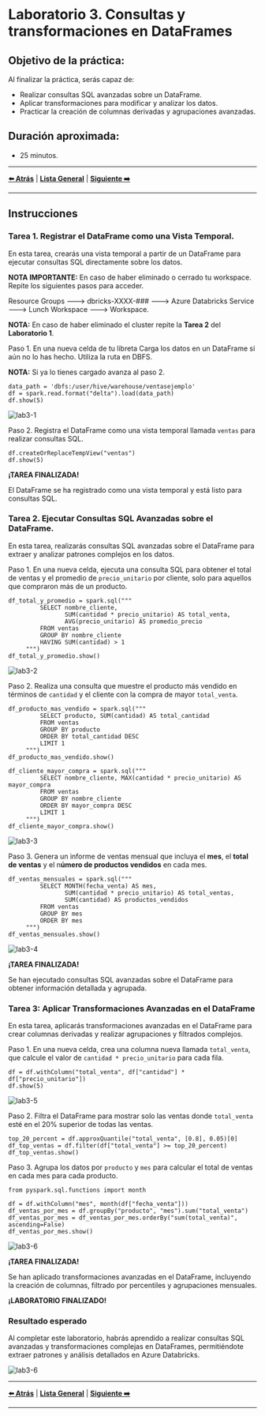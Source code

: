 # Laboratorio 3. Consultas y transformaciones en DataFrames

## Objetivo de la práctica:

Al finalizar la práctica, serás capaz de:

- Realizar consultas SQL avanzadas sobre un DataFrame.
- Aplicar transformaciones para modificar y analizar los datos.
- Practicar la creación de columnas derivadas y agrupaciones avanzadas.

## Duración aproximada:
- 25 minutos.

---

**[⬅️ Atrás](/Capítulo2/lab2.md)** | **[Lista General](/README.md)** | **[Siguiente ➡️](/Capítulo4/lab4.md)**

---

## Instrucciones 

### Tarea 1. Registrar el DataFrame como una Vista Temporal.

En esta tarea, crearás una vista temporal a partir de un DataFrame para ejecutar consultas SQL directamente sobre los datos.

**NOTA IMPORTANTE:** En caso de haber eliminado o cerrado tu workspace. Repite los siguientes pasos para acceder.

Resource Groups ---> dbricks-XXXX-### ---> Azure Databricks Service ---> Lunch Workspace ---> Workspace.

**NOTA:** En caso de haber eliminado el cluster repite la **Tarea 2** del **Laboratorio 1**.

Paso 1. En una nueva celda de tu libreta Carga los datos en un DataFrame si aún no lo has hecho. Utiliza la ruta en DBFS.

**NOTA:** Si ya lo tienes cargado avanza al paso 2.

```
data_path = 'dbfs:/user/hive/warehouse/ventasejemplo'
df = spark.read.format("delta").load(data_path)
df.show(5)
```

![lab3-1](../images/imgl3/img1.png)

Paso 2. Registra el DataFrame como una vista temporal llamada `ventas` para realizar consultas SQL.

```
df.createOrReplaceTempView("ventas")
df.show(5)
```

**¡TAREA FINALIZADA!**

El DataFrame se ha registrado como una vista temporal y está listo para consultas SQL.

### Tarea 2. Ejecutar Consultas SQL Avanzadas sobre el DataFrame.

En esta tarea, realizarás consultas SQL avanzadas sobre el DataFrame para extraer y analizar patrones complejos en los datos.

Paso 1. En una nueva celda, ejecuta una consulta SQL para obtener el total de ventas y el promedio de `precio_unitario` por cliente, solo para aquellos que compraron más de un producto.

```
df_total_y_promedio = spark.sql("""
         SELECT nombre_cliente, 
                SUM(cantidad * precio_unitario) AS total_venta, 
                AVG(precio_unitario) AS promedio_precio
         FROM ventas
         GROUP BY nombre_cliente
         HAVING SUM(cantidad) > 1
     """)
df_total_y_promedio.show()
```

![lab3-2](../images/imgl3/img2.png)

Paso 2. Realiza una consulta que muestre el producto más vendido en términos de `cantidad` y el cliente con la compra de mayor `total_venta`.
   
```
df_producto_mas_vendido = spark.sql("""
         SELECT producto, SUM(cantidad) AS total_cantidad
         FROM ventas
         GROUP BY producto
         ORDER BY total_cantidad DESC
         LIMIT 1
     """)
df_producto_mas_vendido.show()

df_cliente_mayor_compra = spark.sql("""
         SELECT nombre_cliente, MAX(cantidad * precio_unitario) AS mayor_compra
         FROM ventas
         GROUP BY nombre_cliente
         ORDER BY mayor_compra DESC
         LIMIT 1
     """)
df_cliente_mayor_compra.show()
```

![lab3-3](../images/imgl3/img3.png)

Paso 3. Genera un informe de ventas mensual que incluya el **mes**, el **total de ventas** y el n**úmero de productos vendidos** en cada mes.

```
df_ventas_mensuales = spark.sql("""
         SELECT MONTH(fecha_venta) AS mes, 
                SUM(cantidad * precio_unitario) AS total_ventas, 
                SUM(cantidad) AS productos_vendidos
         FROM ventas
         GROUP BY mes
         ORDER BY mes
     """)
df_ventas_mensuales.show()
```

![lab3-4](../images/imgl3/img4.png)

**¡TAREA FINALIZADA!**

Se han ejecutado consultas SQL avanzadas sobre el DataFrame para obtener información detallada y agrupada.

### Tarea 3: Aplicar Transformaciones Avanzadas en el DataFrame

En esta tarea, aplicarás transformaciones avanzadas en el DataFrame para crear columnas derivadas y realizar agrupaciones y filtrados complejos.

Paso 1. En una nueva celda, crea una columna nueva llamada `total_venta`, que calcule el valor de `cantidad * precio_unitario` para cada fila.

```
df = df.withColumn("total_venta", df["cantidad"] * df["precio_unitario"])
df.show(5)
```

![lab3-5](../images/imgl3/img5.png)

Paso 2. Filtra el DataFrame para mostrar solo las ventas donde `total_venta` esté en el 20% superior de todas las ventas.

```
top_20_percent = df.approxQuantile("total_venta", [0.8], 0.05)[0]
df_top_ventas = df.filter(df["total_venta"] >= top_20_percent)
df_top_ventas.show()
```

Paso 3. Agrupa los datos por `producto` y `mes` para calcular el total de ventas en cada mes para cada producto.

```
from pyspark.sql.functions import month

df = df.withColumn("mes", month(df["fecha_venta"]))
df_ventas_por_mes = df.groupBy("producto", "mes").sum("total_venta")
df_ventas_por_mes = df_ventas_por_mes.orderBy("sum(total_venta)", ascending=False)
df_ventas_por_mes.show()
```

![lab3-6](../images/imgl3/img6.png)

**¡TAREA FINALIZADA!**

Se han aplicado transformaciones avanzadas en el DataFrame, incluyendo la creación de columnas, filtrado por percentiles y agrupaciones mensuales.

**¡LABORATORIO FINALIZADO!**

### Resultado esperado

Al completar este laboratorio, habrás aprendido a realizar consultas SQL avanzadas y transformaciones complejas en DataFrames, permitiéndote extraer patrones y análisis detallados en Azure Databricks.

![lab3-6](../images/imgl3/img6.png)

---

**[⬅️ Atrás](/Capítulo2/lab2.md)** | **[Lista General](/README.md)** | **[Siguiente ➡️](/Capítulo4/lab4.md)**

---